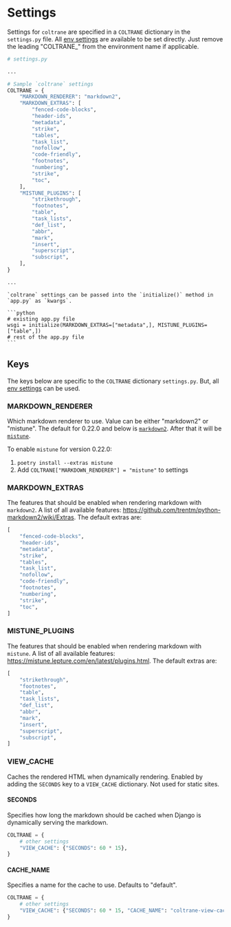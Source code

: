 # Settings

Settings for `coltrane` are specified in a `COLTRANE` dictionary in the `settings.py` file. All [env settings](env.md) are available to be set directly. Just remove the leading "COLTRANE_" from the environment name if applicable.

```python
# settings.py

...

# Sample `coltrane` settings
COLTRANE = {
    "MARKDOWN_RENDERER": "markdown2",
    "MARKDOWN_EXTRAS": [
        "fenced-code-blocks",
        "header-ids",
        "metadata",
        "strike",
        "tables",
        "task_list",
        "nofollow",
        "code-friendly",
        "footnotes",
        "numbering",
        "strike",
        "toc",
    ],
    "MISTUNE_PLUGINS": [
        "strikethrough",
        "footnotes",
        "table",
        "task_lists",
        "def_list",
        "abbr",
        "mark",
        "insert",
        "superscript",
        "subscript",
    ],
}

...
```

````{note}
`coltrane` settings can be passed into the `initialize()` method in `app.py` as `kwargs`.

```python
# existing app.py file
wsgi = initialize(MARKDOWN_EXTRAS=["metadata",], MISTUNE_PLUGINS=["table",])
# rest of the app.py file
```

````

## Keys

The keys below are specific to the `COLTRANE` dictionary `settings.py`. But, all [env settings](env.md) can be used.

### MARKDOWN_RENDERER

Which markdown renderer to use. Value can be either "markdown2" or "mistune". The default for 0.22.0 and below is [`markdown2`](https://github.com/trentm/python-markdown2). After that it will be [`mistune`](https://github.com/lepture/mistune).

To enable `mistune` for version 0.22.0:
1. `poetry install --extras mistune`
2. Add `COLTRANE["MARKDOWN_RENDERER"] = "mistune"` to settings

### MARKDOWN_EXTRAS

The features that should be enabled when rendering markdown with `markdown2`. A list of all available features: https://github.com/trentm/python-markdown2/wiki/Extras. The default extras are:

```python
[
    "fenced-code-blocks",
    "header-ids",
    "metadata",
    "strike",
    "tables",
    "task_list",
    "nofollow",
    "code-friendly",
    "footnotes",
    "numbering",
    "strike",
    "toc",
]
```

### MISTUNE_PLUGINS

The features that should be enabled when rendering markdown with `mistune`. A list of all available features: https://mistune.lepture.com/en/latest/plugins.html. The default extras are:

```python
[
    "strikethrough",
    "footnotes",
    "table",
    "task_lists",
    "def_list",
    "abbr",
    "mark",
    "insert",
    "superscript",
    "subscript",
]
```

### VIEW_CACHE

Caches the rendered HTML when dynamically rendering. Enabled by adding the `SECONDS` key to a `VIEW_CACHE` dictionary. Not used for static sites.

#### SECONDS

Specifies how long the markdown should be cached when Django is dynamically serving the markdown.

```python
COLTRANE = {
    # other settings
    "VIEW_CACHE": {"SECONDS": 60 * 15},
}
```

#### CACHE_NAME

Specifies a name for the cache to use. Defaults to "default".

```python
COLTRANE = {
    # other settings
    "VIEW_CACHE": {"SECONDS": 60 * 15, "CACHE_NAME": "coltrane-view-cache"},
}
```
